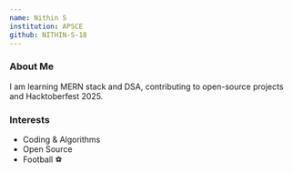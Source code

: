 ```yaml
---
name: Nithin S
institution: APSCE
github: NITHIN-S-18
---
```


### About Me
I am learning MERN stack and DSA, contributing to open-source projects and Hacktoberfest 2025.

### Interests
- Coding & Algorithms
- Open Source
- Football ⚽

